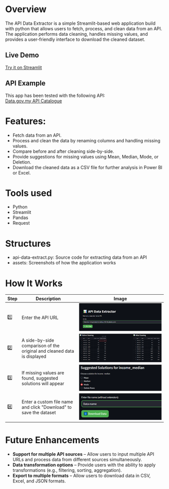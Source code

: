 # Overview
The API Data Extractor is a simple Streamlit-based web application build with python that allows users to fetch, process, and clean data from an API. The application performs data cleaning, handles missing values, and provides a user-friendly interface to download the cleaned dataset.

## Live Demo  
[Try it on Streamlit](https://api-data-extraction.streamlit.app/)  

## API Example  
This app has been tested with the following API:  
[Data.gov.my API Catalogue](https://data.gov.my/data-catalogue)

# Features:
- Fetch data from an API.
- Process and clean the data by renaming columns and handling missing values.
- Compare before and after cleaning side-by-side.
- Provide suggestions for missing values using Mean, Median, Mode, or Deletion.
- Download the cleaned data as a CSV file for further analysis in Power BI or Excel.

# Tools used
- Python
- Streamlit
- Pandas
- Request

# Structures
- api-data-extract.py: Source code for extracting data from an API
- assets: Screenshots of how the application works

# How It Works

| Step | Description | Image |
|------|------------|-------|
| 1️⃣ | Enter the API URL | ![Step 1](assets/Fetch-API.png) |
| 2️⃣ | A side-by-side comparison of the original and cleaned data is displayed | ![Step 2](assets/before-vs-after.png) |
| 3️⃣ | If missing values are found, suggested solutions will appear | ![Step 3](assets/Solutions.png) |
| 4️⃣ | Enter a custom file name and click "Download" to save the dataset | ![Step 4](assets/Save-file-csv.png) |

# Future Enhancements  
- **Support for multiple API sources** – Allow users to input multiple API URLs and process data from different sources simultaneously.
- **Data transformation options** – Provide users with the ability to apply transformations (e.g., filtering, sorting, aggregation).
- **Export to multiple formats** – Allow users to download data in CSV, Excel, and JSON formats.   


